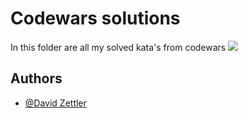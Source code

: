 
# Codewars solutions

In this folder are all my solved kata's from codewars
<img src="https://www.codewars.com/users/nxtdxve/badges/small?theme=light">
## Authors

- [@David Zettler](https://www.github.com/nxtdxve)

